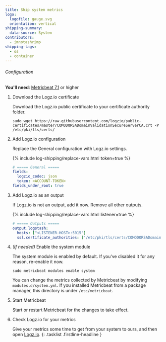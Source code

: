 ```yaml
---
title: Ship system metrics
logo:
  logofile: gauge.svg
  orientation: vertical
shipping-summary:
  data-source: System
contributors:
  - imnotashrimp
shipping-tags:
  - os
  - container
---
```


###### Configuration

**You'll need**:
[Metricbeat 7.1](https://www.elastic.co/guide/en/beats/metricbeat/7.1/metricbeat-installation.html) or higher

1.  Download the Logz.io certificate

    Download the Logz.io public certificate to your certificate authority folder.

    ```shell
    sudo wget https://raw.githubusercontent.com/logzio/public-certificates/master/COMODORSADomainValidationSecureServerCA.crt -P /etc/pki/tls/certs/
    ```

2.  Add Logz.io configuration

    Replace the General configuration with Logz.io settings.

    {% include log-shipping/replace-vars.html token=true %}

    ```yaml
    # ===== General =====
    fields:
      logzio_codec: json
      token: <ACCOUNT-TOKEN>
    fields_under_root: true
    ```

3.  Add Logz.io as an output

    If Logz.io is not an output, add it now.
    Remove all other outputs.

    {% include log-shipping/replace-vars.html listener=true %}

    ```yaml
    # ===== Outputs =====
    output.logstash:
      hosts: ["<LISTENER-HOST>:5015"]
      ssl.certificate_authorities: ['/etc/pki/tls/certs/COMODORSADomainValidationSecureServerCA.crt']
    ```

3.  _(If needed)_ Enable the system module

    The system module is enabled by default.
    If you've disabled it for any reason, re-enable it now.

    ```shell
    sudo metricbeat modules enable system
    ```

    You can change the metrics collected by Metricbeat by modifying `modules.d/system.yml`.
    If you installed Metricbeat from a package manager, this directory is under `/etc/metricbeat`.

4.  Start Metricbeat

    Start or restart Metricbeat for the changes to take effect.

5.  Check Logz.io for your metrics

    Give your metrics some time to get from your system to ours, and then open [Logz.io](https://app.logz.io/#/dashboard/kibana).
{: .tasklist .firstline-headline }
